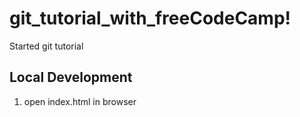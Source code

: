 # git_tutorial_with_freeCodeCamp!


Started git tutorial

## Local Development

1. open index.html in browser
